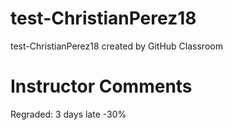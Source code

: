 # test-ChristianPerez18
test-ChristianPerez18 created by GitHub Classroom

# Instructor Comments
Regraded:  3 days late -30%
